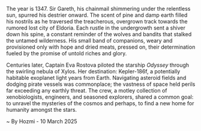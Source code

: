 
The year is 1347.  Sir Gareth, his chainmail shimmering under the relentless sun, spurred his destrier onward.  The scent of pine and damp earth filled his nostrils as he traversed the treacherous, overgrown track towards the rumored lost city of Eldoria.  Each rustle in the undergrowth sent a shiver down his spine, a constant reminder of the wolves and bandits that stalked the untamed wilderness.  His small band of companions, weary and provisioned only with hope and dried meats, pressed on, their determination fueled by the promise of untold riches and glory.

Centuries later, Captain Eva Rostova piloted the starship *Odyssey* through the swirling nebula of Xylos.  Her destination: Kepler-186f, a potentially habitable exoplanet light years from Earth.  Navigating asteroid fields and dodging pirate vessels was commonplace; the vastness of space held perils far exceeding any earthly threat.  The crew, a motley collection of xenobiologists, engineers, and seasoned explorers, shared a common goal: to unravel the mysteries of the cosmos and perhaps, to find a new home for humanity amongst the stars.

~ By Hozmi - 10 March 2025
